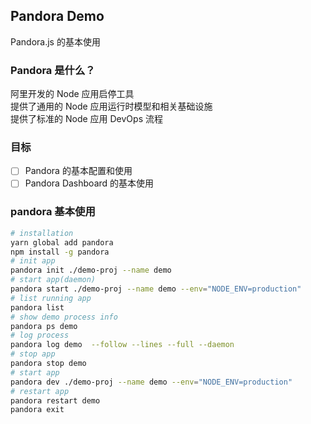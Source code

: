 ## Pandora Demo  
Pandora.js 的基本使用  

### Pandora 是什么？  
阿里开发的 Node 应用启停工具   
提供了通用的 Node 应用运行时模型和相关基础设施  
提供了标准的 Node 应用 DevOps 流程  

### 目标  
 - [ ] Pandora 的基本配置和使用  
 - [ ] Pandora Dashboard 的基本使用  

### pandora 基本使用  
```bash  
# installation
yarn global add pandora
npm install -g pandora  
# init app
pandora init ./demo-proj --name demo
# start app(daemon)
pandora start ./demo-proj --name demo --env="NODE_ENV=production"  
# list running app
pandora list  
# show demo process info  
pandora ps demo  
# log process  
pandora log demo  --follow --lines --full --daemon  
# stop app  
pandora stop demo  
# start app 
pandora dev ./demo-proj --name demo --env="NODE_ENV=production"  
# restart app
pandora restart demo  
pandora exit  
```  

